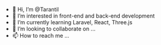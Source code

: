 - 👋 Hi, I’m @Tarantil
- 👀 I’m interested in front-end and back-end development
- 🌱 I’m currently learning Laravel, React, Three.js
- 💞️ I’m looking to collaborate on ...
- 📫 How to reach me ...

<!---
Tarantil/Tarantil is a ✨ special ✨ repository because its `README.md` (this file) appears on your GitHub profile.
You can click the Preview link to take a look at your changes.
--->
